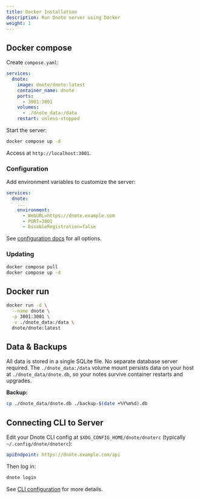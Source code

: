```yaml
---
title: Docker Installation
description: Run Dnote server using Docker
weight: 1
---
```


## Docker compose

Create `compose.yaml`:

```yaml
services:
  dnote:
    image: dnote/dnote:latest
    container_name: dnote
    ports:
      - 3001:3001
    volumes:
      - ./dnote_data:/data
    restart: unless-stopped
```

Start the server:

```bash
docker compose up -d
```

Access at `http://localhost:3001`.

### Configuration

Add environment variables to customize the server:

```yaml
services:
  dnote:
    ...
    environment:
      - WebURL=https://dnote.example.com
      - PORT=3001
      - DisableRegistration=false
```

See [configuration docs](../configuration/) for all options.

### Updating

```bash
docker compose pull
docker compose up -d
```


## Docker run

```bash
docker run -d \
  --name dnote \
  -p 3001:3001 \
  -v ./dnote_data:/data \
  dnote/dnote:latest
```

## Data & Backups

All data is stored in a single SQLite file. No separate database server required. The `./dnote_data:/data` volume mount persists data on your host at `./dnote_data/dnote.db`, so your notes survive container restarts and upgrades.

**Backup:**

```bash
cp ./dnote_data/dnote.db ./backup-$(date +%Y%m%d).db
```

## Connecting CLI to Server

Edit your Dnote CLI config at `$XDG_CONFIG_HOME/dnote/dnoterc` (typically `~/.config/dnote/dnoterc`):

```yaml
apiEndpoint: https://dnote.example.com/api
```

Then log in:

```bash
dnote login
```

See [CLI configuration](../../cli/configuration/) for more details.
